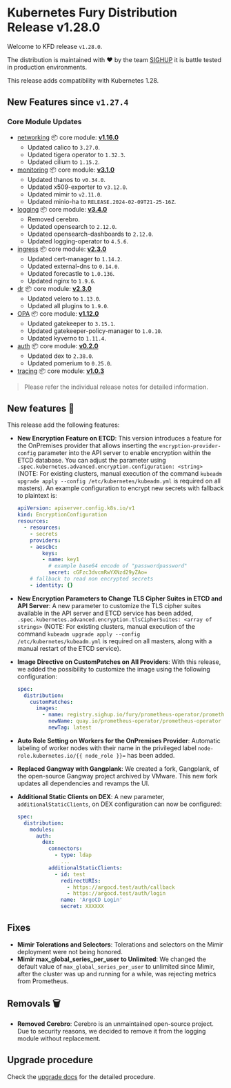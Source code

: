 # Kubernetes Fury Distribution Release v1.28.0

Welcome to KFD release `v1.28.0`.

The distribution is maintained with ❤️ by the team [SIGHUP](https://sighup.io/) it is battle tested in production environments.

This release adds compatibility with Kubernetes 1.28.

## New Features since `v1.27.4`

### Core Module Updates

- [networking](https://github.com/sighupio/fury-kubernetes-networking) 📦 core module: [**v1.16.0**](https://github.com/sighupio/fury-kubernetes-networking/releases/tag/v1.16.0)
  - Updated calico to `3.27.0`.
  - Updated tigera operator to `1.32.3`.
  - Updated cilium to `1.15.2`.
- [monitoring](https://github.com/sighupio/fury-kubernetes-monitoring) 📦 core module: [**v3.1.0**](https://github.com/sighupio/fury-kubernetes-monitoring/releases/tag/vTBD)
  - Updated thanos to `v0.34.0`.
  - Updated x509-exporter to `v3.12.0`.
  - Updated mimir to `v2.11.0`.
  - Updated minio-ha to `RELEASE.2024-02-09T21-25-16Z`.
- [logging](https://github.com/sighupio/fury-kubernetes-logging) 📦 core module: [**v3.4.0**](https://github.com/sighupio/fury-kubernetes-logging/releases/tag/v3.4.0)
  - Removed cerebro.
  - Updated opensearch to `2.12.0`.
  - Updated opensearch-dashboards to `2.12.0`.
  - Updated logging-operator to `4.5.6`.
- [ingress](https://github.com/sighupio/fury-kubernetes-ingress) 📦 core module: [**v2.3.0**](https://github.com/sighupio/fury-kubernetes-ingress/releases/tag/v2.3.0)
  - Updated cert-manager to `1.14.2`.
  - Updated external-dns to `0.14.0`.
  - Updated forecastle to `1.0.136`.
  - Updated nginx to `1.9.6`.
- [dr](https://github.com/sighupio/fury-kubernetes-dr) 📦 core module: [**v2.3.0**](https://github.com/sighupio/fury-kubernetes-dr/releases/tag/v2.3.0)
  - Updated velero to `1.13.0`.
  - Updated all plugins to `1.9.0`.
- [OPA](https://github.com/sighupio/fury-kubernetes-opa) 📦 core module: [**v1.12.0**](https://github.com/sighupio/fury-kubernetes-opa/releases/tag/v1.12.0)
  - Updated gatekeeper to `3.15.1`.
  - Updated gatekeeper-policy-manager to `1.0.10`.
  - Updated kyverno to `1.11.4`.
- [auth](https://github.com/sighupio/fury-kubernetes-auth) 📦 core module: [**v0.2.0**](https://github.com/sighupio/fury-kubernetes-auth/releases/tag/v0.2.0)
  - Updated dex to `2.38.0`.
  - Updated pomerium to `0.25.0`.
- [tracing](https://github.com/sighupio/fury-kubernetes-tracing) 📦 core module: [**v1.0.3**](https://github.com/sighupio/fury-kubernetes-tracing/releases/tag/v1.0.3)

> Please refer the individual release notes for detailed information.

## New features 🌟

This release add the following features:

- **New Encryption Feature on ETCD**: This version introduces a feature for the OnPremises provider that allows inserting the `encryption-provider-config` parameter into the API server to enable encryption within the ETCD database. You can adjust the parameter using `.spec.kubernetes.advanced.encryption.configuration: <string>` (NOTE: For existing clusters, manual execution of the command `kubeadm upgrade apply --config /etc/kubernetes/kubeadm.yml` is required on all masters). An example configuration to encrypt new secrets with fallback to plaintext is:
  ```yaml
  apiVersion: apiserver.config.k8s.io/v1
  kind: EncryptionConfiguration
  resources:
    - resources:
      - secrets
      providers:
      - aescbc:
          keys:
          - name: key1
            # example base64 encode of "passwordpassword"
            secret: cGFzc3dvcmRwYXNzd29yZAo=
      # fallback to read non encrypted secrets
      - identity: {}
  ```

- **New Encryption Parameters to Change TLS Cipher Suites in ETCD and API Server**: A new parameter to customize the TLS cipher suites available in the API server and ETCD service has been added, `.spec.kubernetes.advanced.encryption.tlsCipherSuites: <array of strings>` (NOTE: For existing clusters, manual execution of the command `kubeadm upgrade apply --config /etc/kubernetes/kubeadm.yml` is required on all masters, along with a manual restart of the ETCD service).
- **Image Directive on CustomPatches on All Providers**: With this release, we added the possibility to customize the image using the following configuration:
  ```yaml
  spec:
    distribution:
      customPatches:
        images:
          - name: registry.sighup.io/fury/prometheus-operator/prometheus-operator
            newName: quay.io/prometheus-operator/prometheus-operator
            newTag: latest
  ```
- **Auto Role Setting on Workers for the OnPremises Provider**: Automatic labeling of worker nodes with their name in the privileged label `node-role.kubernetes.io/{{ node_role }}=` has been added.
- **Replaced Gangway with Gangplank**: We created a fork, Gangplank, of the open-source Gangway project archived by VMware. This new fork updates all dependencies and revamps the UI.
- **Additional Static Clients on DEX**: A new parameter, `additionalStaticClients`, on DEX configuration can now be configured:
  ```yaml
  spec:
    distribution:
      modules:
        auth:
          dex: 
            connectors:
              - type: ldap
                ...
            additionalStaticClients:
              - id: test
                redirectURIs:
                  - https://argocd.test/auth/callback
                  - https://argocd.test/auth/login
                name: 'ArgoCD Login'
                secret: XXXXXX
  ```

## Fixes

- **Mimir Tolerations and Selectors**: Tolerations and selectors on the Mimir deployment were not being honored.
- **Mimir max_global_series_per_user to Unlimited**: We changed the default value of `max_global_series_per_user` to unlimited since Mimir, after the cluster was up and running for a while, was rejecting metrics from Prometheus.

## Removals 🗑️

- **Removed Cerebro**: Cerebro is an unmaintained open-source project. Due to security reasons, we decided to remove it from the logging module without replacement.

## Upgrade procedure

Check the [upgrade docs](https://docs.kubernetesfury.com/docs/installation/upgrades) for the detailed procedure.